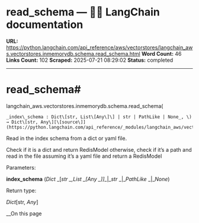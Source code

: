 # read_schema — 🦜🔗 LangChain  documentation

**URL:** https://python.langchain.com/api_reference/aws/vectorstores/langchain_aws.vectorstores.inmemorydb.schema.read_schema.html
**Word Count:** 46
**Links Count:** 102
**Scraped:** 2025-07-21 08:29:02
**Status:** completed

---

# read\_schema\#

langchain\_aws.vectorstores.inmemorydb.schema.read\_schema\(

    _index\_schema : Dict\[str, List\[Any\]\] | str | PathLike | None_, \) → Dict\[str, Any\][\[source\]](https://python.langchain.com/api_reference/_modules/langchain_aws/vectorstores/inmemorydb/schema.html#read_schema)\#     

Read in the index schema from a dict or yaml file.

Check if it is a dict and return RedisModel otherwise, check if it’s a path and read in the file assuming it’s a yaml file and return a RedisModel

Parameters:     

**index\_schema** \(_Dict_ _\[__str_ _,__List_ _\[__Any_ _\]__\]__|__str_ _|__PathLike_ _|__None_\)

Return type:     

_Dict_\[str, _Any_\]

__On this page